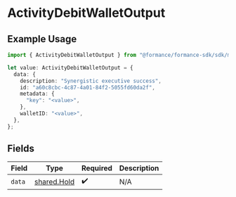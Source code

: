 # ActivityDebitWalletOutput

## Example Usage

```typescript
import { ActivityDebitWalletOutput } from "@formance/formance-sdk/sdk/models/shared";

let value: ActivityDebitWalletOutput = {
  data: {
    description: "Synergistic executive success",
    id: "a60c8cbc-4c87-4a01-84f2-5055fd60da2f",
    metadata: {
      "key": "<value>",
    },
    walletID: "<value>",
  },
};
```

## Fields

| Field                                             | Type                                              | Required                                          | Description                                       |
| ------------------------------------------------- | ------------------------------------------------- | ------------------------------------------------- | ------------------------------------------------- |
| `data`                                            | [shared.Hold](../../../sdk/models/shared/hold.md) | :heavy_check_mark:                                | N/A                                               |
